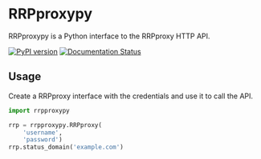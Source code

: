 # RRPproxypy

RRPproxypy is a Python interface to the RRPproxy HTTP API.

[![PyPI version](https://badge.fury.io/py/rrpproxypy.svg)](https://badge.fury.io/py/rrpproxypy)
[![Documentation Status](https://readthedocs.org/projects/rrpproxypy/badge/?version=latest)](https://rrpproxypy.readthedocs.io/en/latest/?badge=latest)

## Usage

Create a RRPproxy interface with the credentials and use it to
call the API.

```python
import rrpproxypy

rrp = rrpproxypy.RRPproxy(
    'username',
    'password')
rrp.status_domain('example.com')
```
